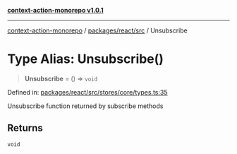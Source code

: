 [**context-action-monorepo v1.0.1**](../../../../README.md)

***

[context-action-monorepo](../../../../README.md) / [packages/react/src](../README.md) / Unsubscribe

# Type Alias: Unsubscribe()

> **Unsubscribe** = () => `void`

Defined in: [packages/react/src/stores/core/types.ts:35](https://github.com/mineclover/context-action/blob/cd08d4e3b87a65a1296f2b120f18fcabd78f2914/packages/react/src/stores/core/types.ts#L35)

Unsubscribe function returned by subscribe methods

## Returns

`void`
